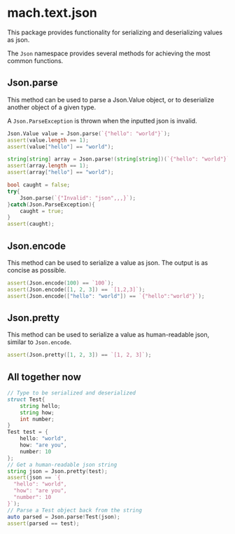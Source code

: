 # mach.text.json

This package provides functionality for serializing and deserializing values as json.

The `Json` namespace provides several methods for achieving the most common functions.

## Json.parse

This method can be used to parse a Json.Value object, or to deserialize another object of a given type.

A `Json.ParseException` is thrown when the inputted json is invalid.

``` D
Json.Value value = Json.parse(`{"hello": "world"}`);
assert(value.length == 1);
assert(value["hello"] == "world");
```

``` D
string[string] array = Json.parse!(string[string])(`{"hello": "world"}`);
assert(array.length == 1);
assert(array["hello"] == "world");
```

``` D
bool caught = false;
try{
    Json.parse(`{"Invalid": "json",,,}`);
}catch(Json.ParseException){
    caught = true;
}
assert(caught);
```

## Json.encode

This method can be used to serialize a value as json. The output is as concise as possible.

``` D
assert(Json.encode(100) == `100`);
assert(Json.encode([1, 2, 3]) == `[1,2,3]`);
assert(Json.encode(["hello": "world"]) == `{"hello":"world"}`);
```

## Json.pretty

This method can be used to serialize a value as human-readable json, similar to `Json.encode`.

``` D
assert(Json.pretty([1, 2, 3]) == `[1, 2, 3]`);
```

## All together now

``` D
// Type to be serialized and deserialized
struct Test{
    string hello;
    string how;
    int number;
}
Test test = {
    hello: "world",
    how: "are you",
    number: 10
};
// Get a human-readable json string
string json = Json.pretty(test);
assert(json == `{
  "hello": "world",
  "how": "are you",
  "number": 10
}`);
// Parse a Test object back from the string
auto parsed = Json.parse!Test(json);
assert(parsed == test);
```
